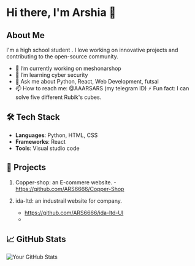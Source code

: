 # Hi there, I'm Arshia 👋

## About Me
I'm a high school student . I love working on innovative projects and contributing to the open-source community.

- 🔭 I’m currently working on meshonarshop
- 🌱 I’m learning cyber security
- 💬 Ask me about Python, React, Web Development, futsal
- 📫 How to reach me: @AAARSARS (my telegram ID)
⚡ Fun fact: I can solve five different Rubik's cubes.
## 🛠 Tech Stack
- **Languages**: Python, HTML, CSS
- **Frameworks**: React
- **Tools**: Visual studio code

## 🌟 Projects
1. Copper-shop: an E-commere website.
   -https://github.com/ARS6666/Copper-Shop

2. ida-ltd: an industrail website for company.
   - https://github.com/ARS6666/ida-ltd-UI
   - 
## 📈 GitHub Stats
![Your GitHub Stats](https://github-readme-stats.vercel.app/api?username=ARS6666&show_icons=true)
